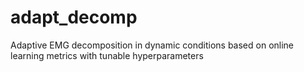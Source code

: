 # adapt_decomp
Adaptive EMG decomposition in dynamic conditions based on online learning metrics with tunable hyperparameters
